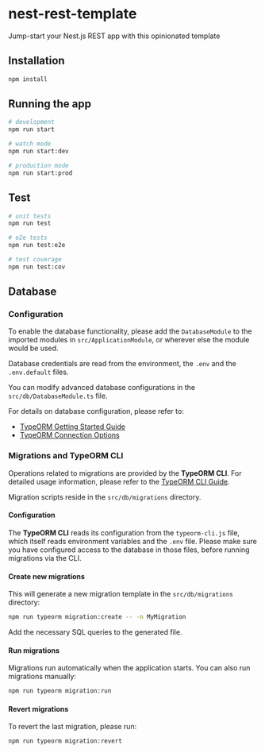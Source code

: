 # nest-rest-template
Jump-start your Nest.js REST app with this opinionated template

## Installation

```bash
npm install
```

## Running the app

```bash
# development
npm run start

# watch mode
npm run start:dev

# production mode
npm run start:prod
```

## Test

```bash
# unit tests
npm run test

# e2e tests
npm run test:e2e

# test coverage
npm run test:cov
```

## Database
### Configuration
To enable the database functionality, please add the `DatabaseModule` to the imported modules
in `src/ApplicationModule`, or wherever else the module would be used.

Database credentials are read from the environment, the `.env` and the `.env.default` files.

You can modify advanced database configurations in the `src/db/DatabaseModule.ts` file.

For details on database configuration, please refer to:
* [TypeORM Getting Started Guide](https://typeorm.io/)
* [TypeORM Connection Options](https://typeorm.io/#/connection-options)

### Migrations and TypeORM CLI
Operations related to migrations are provided by the **TypeORM CLI**. For detailed usage information, please refer to
the [TypeORM CLI Guide](https://typeorm.io/#/using-cli).

Migration scripts reside in the `src/db/migrations` directory.

#### Configuration
The **TypeORM CLI** reads its configuration from the `typeorm-cli.js` file, which itself reads environment variables and
the `.env` file. Please make sure you have configured access to the database in those files, before running migrations
via the CLI.

#### Create new migrations
This will generate a new migration template in the `src/db/migrations` directory:
```bash
npm run typeorm migration:create -- -n MyMigration
```
Add the necessary SQL queries to the generated file.


#### Run migrations
Migrations run automatically when the application starts. You can also run migrations manually:
```bash
npm run typeorm migration:run
```


#### Revert migrations
To revert the last migration, please run:
```bash
npm run typeorm migration:revert
```
